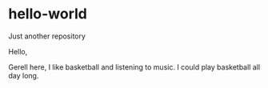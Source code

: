 # hello-world
Just another repository

Hello,

Gerell here, I like basketball and listening to music.
I could play basketball all day long.
